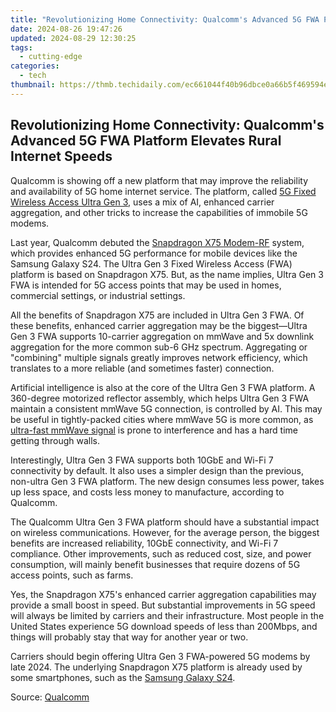 ```yaml
---
title: "Revolutionizing Home Connectivity: Qualcomm's Advanced 5G FWA Platform Elevates Rural Internet Speeds"
date: 2024-08-26 19:47:26
updated: 2024-08-29 12:30:25
tags:
  - cutting-edge
categories:
  - tech
thumbnail: https://thmb.techidaily.com/ec661044f40b96dbce0a66b5f469594edc16390627944ff76ebd8df97376a974.jpg
---
```


## Revolutionizing Home Connectivity: Qualcomm's Advanced 5G FWA Platform Elevates Rural Internet Speeds

Qualcomm is showing off a new platform that may improve the reliability and availability of 5G home internet service. The platform, called [5G Fixed Wireless Access Ultra Gen 3](https://www.qualcomm.com/news/onq/2024/02/supercharging-5g-fwa-deployment-qualcomm-5g-fixed-wireless-access-ultra-gen-3-platform), uses a mix of AI, enhanced carrier aggregation, and other tricks to increase the capabilities of immobile 5G modems.

 Last year, Qualcomm debuted the [Snapdragon X75 Modem-RF](https://www.qualcomm.com/news/releases/2023/02/qualcomm-sparks-the-next-phase-of-5g-with-the-world-s-first-5g-a) system, which provides enhanced 5G performance for mobile devices like the Samsung Galaxy S24\. The Ultra Gen 3 Fixed Wireless Access (FWA) platform is based on Snapdragon X75\. But, as the name implies, Ultra Gen 3 FWA is intended for 5G access points that may be used in homes, commercial settings, or industrial settings.

 All the benefits of Snapdragon X75 are included in Ultra Gen 3 FWA. Of these benefits, enhanced carrier aggregation may be the biggest—Ultra Gen 3 FWA supports 10-carrier aggregation on mmWave and 5x downlink aggregation for the more common sub-6 GHz spectrum. Aggregating or "combining" multiple signals greatly improves network efficiency, which translates to a more reliable (and sometimes faster) connection.

 Artificial intelligence is also at the core of the Ultra Gen 3 FWA platform. A 360-degree motorized reflector assembly, which helps Ultra Gen 3 FWA maintain a consistent mmWave 5G connection, is controlled by AI. This may be useful in tightly-packed cities where mmWave 5G is more common, as [ultra-fast mmWave signal](https://eaxpv-info.techidaily.com/new-flip-to-fun-converting-youtube-videos-to-playful-download-free-gifs-for-2024/) is prone to interference and has a hard time getting through walls.

 Interestingly, Ultra Gen 3 FWA supports both 10GbE and Wi-Fi 7 connectivity by default. It also uses a simpler design than the previous, non-ultra Gen 3 FWA platform. The new design consumes less power, takes up less space, and costs less money to manufacture, according to Qualcomm.

 The Qualcomm Ultra Gen 3 FWA platform should have a substantial impact on wireless communications. However, for the average person, the biggest benefits are increased reliability, 10GbE connectivity, and Wi-Fi 7 compliance. Other improvements, such as reduced cost, size, and power consumption, will mainly benefit businesses that require dozens of 5G access points, such as farms.

 Yes, the Snapdragon X75's enhanced carrier aggregation capabilities may provide a small boost in speed. But substantial improvements in 5G speed will always be limited by carriers and their infrastructure. Most people in the United States experience 5G download speeds of less than 200Mbps, and things will probably stay that way for another year or two.

 Carriers should begin offering Ultra Gen 3 FWA-powered 5G modems by late 2024\. The underlying Snapdragon X75 platform is already used by some smartphones, such as the [Samsung Galaxy S24](https://tech-recovery.techidaily.com/decoding-xbox-connectivity-issues-server-malfunction-vs-individual-network-troubles/).

 Source: [Qualcomm](https://www.qualcomm.com/news/onq/2024/02/supercharging-5g-fwa-deployment-qualcomm-5g-fixed-wireless-access-ultra-gen-3-platform)

<ins class="adsbygoogle"
     style="display:block"
     data-ad-format="autorelaxed"
     data-ad-client="ca-pub-7571918770474297"
     data-ad-slot="1223367746"></ins>



<ins class="adsbygoogle"
     style="display:block"
     data-ad-client="ca-pub-7571918770474297"
     data-ad-slot="8358498916"
     data-ad-format="auto"
     data-full-width-responsive="true"></ins>
